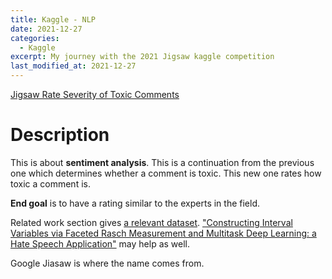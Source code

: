 ```yaml
---
title: Kaggle - NLP 
date: 2021-12-27
categories:
  - Kaggle
excerpt: My journey with the 2021 Jigsaw kaggle competition
last_modified_at: 2021-12-27
---
```


[Jigsaw Rate Severity of Toxic Comments](https://www.kaggle.com/c/jigsaw-toxic-severity-rating/overview)


# Description

This is about **sentiment analysis**. This is a continuation from the previous one which determines whether a comment is toxic. This new one rates how toxic a comment is.

**End goal** is to have a rating similar to the experts in the field.

Related work section gives [a relevant dataset](https://aclanthology.org/2021.acl-long.210/). ["Constructing Interval Variables via Faceted Rasch Measurement and Multitask Deep Learning: a Hate Speech Application"](https://arxiv.org/pdf/2009.10277.pdf) may help as well.

Google Jiasaw is where the name comes from.

